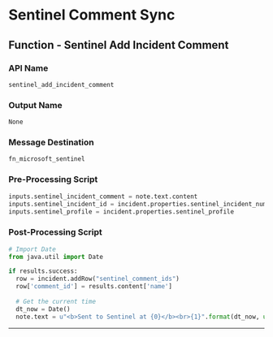 <!--
    DO NOT MANUALLY EDIT THIS FILE
    THIS FILE IS AUTOMATICALLY GENERATED WITH resilient-circuits codegen
-->

# Sentinel Comment Sync

## Function - Sentinel Add Incident Comment

### API Name
`sentinel_add_incident_comment`

### Output Name
`None`

### Message Destination
`fn_microsoft_sentinel`

### Pre-Processing Script
```python
inputs.sentinel_incident_comment = note.text.content
inputs.sentinel_incident_id = incident.properties.sentinel_incident_number
inputs.sentinel_profile = incident.properties.sentinel_profile
```

### Post-Processing Script
```python
# Import Date
from java.util import Date

if results.success:
  row = incident.addRow("sentinel_comment_ids")
  row['comment_id'] = results.content['name']
  
  # Get the current time
  dt_now = Date()
  note.text = u"<b>Sent to Sentinel at {0}</b><br>{1}".format(dt_now, unicode(note.text.content))
```

---

